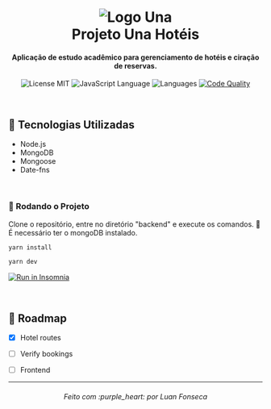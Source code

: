 <h1 align="center">
  <img alt="Logo Una" src="https://soualuno.una.br/wp-content/uploads/2018/08/Una-01.png" />   
  <br>
  Projeto Una Hotéis
</h1>

<h4 align="center">
  Aplicação de estudo acadêmico para gerenciamento de hotéis e ciração de reservas.
</h4>

<p align="center">
  <img alt="License MIT" src="https://img.shields.io/badge/license-MIT-green">
  
  <img alt="JavaScript Language" src="https://img.shields.io/badge/javascript-100%25-yellow">
  
  <img alt="Languages" src="https://img.shields.io/badge/languages-1-blue">
  
  <a href="https://app.codacy.com/manual/luanfonsecap/projeto-hotel/dashboard">
    <img alt="Code Quality" src="https://api.codacy.com/project/badge/Grade/5a59e8572f0f4199983ecf43746f58f2?isInternal=true">
  </a>
</p>

<br>

## :rocket: Tecnologias Utilizadas

- Node.js
- MongoDB
- Mongoose
- Date-fns

<br>

### :dvd: Rodando o Projeto

Clone o repositório, entre no diretório "backend" e execute os comandos.
:loudspeaker: É necessário ter o mongoDB instalado.
```javascript
yarn install 

yarn dev 
```

<a href="https://insomnia.rest/run/?label=Projeto%20Hotel&uri=https%3A%2F%2Fraw.githubusercontent.com%2Fluanfonsecap%2Fprojeto-hotel%2Fmaster%2Fprojeto-hotel-insomnia.json" target="_blank"><img src="https://insomnia.rest/images/run.svg" alt="Run in Insomnia"></a>

<br>

## :truck: Roadmap

- [X] Hotel routes
- [ ] Verify bookings
- [ ] Frontend


---
<h6 align="center">
	Feito com :purple_heart: por Luan Fonseca
</h6>
